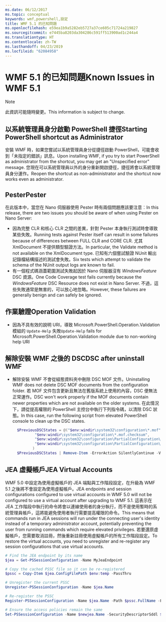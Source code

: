 ```yaml
---
ms.date: 06/12/2017
ms.topic: conceptual
keywords: wmf,powershell,設定
title: WMF 5.1 的已知問題
ms.openlocfilehash: e59ea1b9a5282eb5727a37ce605c71724a219827
ms.sourcegitcommit: e7445ba8203da304286c591ff513900ad1c244a4
ms.translationtype: HT
ms.contentlocale: zh-TW
ms.lasthandoff: 04/23/2019
ms.locfileid: "62084958"
---
```

# <a name="known-issues-in-wmf-51"></a><span data-ttu-id="b68f6-103">WMF 5.1 的已知問題</span><span class="sxs-lookup"><span data-stu-id="b68f6-103">Known Issues in WMF 5.1</span></span>

> [!Note]
> <span data-ttu-id="b68f6-104">此資訊可能隨時變更。</span><span class="sxs-lookup"><span data-stu-id="b68f6-104">This information is subject to change.</span></span>

## <a name="starting-powershell-shortcut-as-administrator"></a><span data-ttu-id="b68f6-105">以系統管理員身分啟動 PowerShell 捷徑</span><span class="sxs-lookup"><span data-stu-id="b68f6-105">Starting PowerShell shortcut as Administrator</span></span>

<span data-ttu-id="b68f6-106">安裝 WMF 時，如果您嘗試以系統管理員身分從捷徑啟動 PowerShell，可能會收到「未指定的錯誤」訊息。</span><span class="sxs-lookup"><span data-stu-id="b68f6-106">Upon installing WMF, if you try to start PowerShell as administrator from the shortcut, you may get an "Unspecified error" message.</span></span>
<span data-ttu-id="b68f6-107">您現在可以系統管理員以外的身分重新開啟捷徑，捷徑將會以系統管理員身分運作。</span><span class="sxs-lookup"><span data-stu-id="b68f6-107">Reopen the shortcut as non-administrator and the shortcut now works even as administrator.</span></span>

## <a name="pester"></a><span data-ttu-id="b68f6-108">Pester</span><span class="sxs-lookup"><span data-stu-id="b68f6-108">Pester</span></span>

<span data-ttu-id="b68f6-109">在此版本中，當您在 Nano 伺服器使用 Pester 時有兩個問題應該要注意︰</span><span class="sxs-lookup"><span data-stu-id="b68f6-109">In this release, there are two issues you should be aware of when using Pester on Nano Server:</span></span>

- <span data-ttu-id="b68f6-110">因為完整 CLR 和核心 CLR 之間的差異，針對 Pester 本身執行測試時會導致某些失敗。</span><span class="sxs-lookup"><span data-stu-id="b68f6-110">Running tests against Pester itself can result in some failures because of differences between FULL CLR and CORE CLR.</span></span> <span data-ttu-id="b68f6-111">尤其 XmlDocument 不提供類型驗證方法。</span><span class="sxs-lookup"><span data-stu-id="b68f6-111">In particular, the Validate method is not available on the XmlDocument type.</span></span> <span data-ttu-id="b68f6-112">已知有六個嘗試驗證 NUnit 輸出記錄檔結構描述的測試會失敗。</span><span class="sxs-lookup"><span data-stu-id="b68f6-112">Six tests which attempt to validate the schema of the NUnit output logs are known to fail.</span></span>
- <span data-ttu-id="b68f6-113">有一個程式碼涵蓋範圍測試失敗起因於 Nano 伺服器沒有 *WindowsFeature* DSC 資源。</span><span class="sxs-lookup"><span data-stu-id="b68f6-113">One Code Coverage test fails currently because the *WindowsFeature* DSC Resource does not exist in Nano Server.</span></span> <span data-ttu-id="b68f6-114">不過，這些失敗通常是無害的，可以放心地忽略。</span><span class="sxs-lookup"><span data-stu-id="b68f6-114">However, these failures are generally benign and can safely be ignored.</span></span>

## <a name="operation-validation"></a><span data-ttu-id="b68f6-115">作業驗證</span><span class="sxs-lookup"><span data-stu-id="b68f6-115">Operation Validation</span></span>

- <span data-ttu-id="b68f6-116">因為不具有效的說明 URI，導致 Microsoft.PowerShell.Operation.Validation 模組的 `Update-Help` 失敗</span><span class="sxs-lookup"><span data-stu-id="b68f6-116">`Update-Help` fails for Microsoft.PowerShell.Operation.Validation module due to non-working help URI</span></span>

## <a name="dsc-after-uninstall-wmf"></a><span data-ttu-id="b68f6-117">解除安裝 WMF 之後的 DSC</span><span class="sxs-lookup"><span data-stu-id="b68f6-117">DSC after uninstall WMF</span></span>

- <span data-ttu-id="b68f6-118">解除安裝 WMF 不會從組態資料夾中刪除 DSC MOF 文件。</span><span class="sxs-lookup"><span data-stu-id="b68f6-118">Uninstalling WMF does not delete DSC MOF documents from the configuration folder.</span></span> <span data-ttu-id="b68f6-119">若 MOF 文件包含更新且無法在舊版系統上使用的內容，DSC 便無法正常運作。</span><span class="sxs-lookup"><span data-stu-id="b68f6-119">DSC won't work properly if the MOF documents contain newer properties which are not available on the older systems.</span></span> <span data-ttu-id="b68f6-120">在此情況下，請從提高權限的 PowerShell 主控台中執行下列指令碼，以清除 DSC 狀態。</span><span class="sxs-lookup"><span data-stu-id="b68f6-120">In this case, run the following script from elevated PowerShell console to clean up the DSC states.</span></span>

  ```powershell
    $PreviousDSCStates = @("$env:windir\system32\configuration\*.mof",
            "$env:windir\system32\configuration\*.mof.checksum",
            "$env:windir\system32\configuration\PartialConfiguration\*.mof",
            "$env:windir\system32\configuration\PartialConfiguration\*.mof.checksum"
           )
    $PreviousDSCStates | Remove-Item -ErrorAction SilentlyContinue -Verbose
  ```

## <a name="jea-virtual-accounts"></a><span data-ttu-id="b68f6-121">JEA 虛擬帳戶</span><span class="sxs-lookup"><span data-stu-id="b68f6-121">JEA Virtual Accounts</span></span>

<span data-ttu-id="b68f6-122">WMF 5.0 中設定為使用虛擬帳戶的 JEA 端點與工作階段設定，在升級為 WMF 5.1 之後將不會設定為使用虛擬帳戶。</span><span class="sxs-lookup"><span data-stu-id="b68f6-122">JEA endpoints and session configurations configured to use virtual accounts in WMF 5.0 will not be configured to use a virtual account after upgrading to WMF 5.1.</span></span>
<span data-ttu-id="b68f6-123">這表示在 JEA 工作階段中執行的命令將會以連線使用者的身分執行，而不是使用暫時的系統管理員帳戶，這將能避免使用者執行需要提高權限的命令。</span><span class="sxs-lookup"><span data-stu-id="b68f6-123">This means that commands run in JEA sessions will run under the connecting user's identity instead of a temporary administrator account, potentially preventing the user from running commands which require elevated privileges.</span></span>
<span data-ttu-id="b68f6-124">若要還原虛擬帳戶，您需要取消註冊，然後重新註冊使用虛擬帳戶的所有工作階段設定。</span><span class="sxs-lookup"><span data-stu-id="b68f6-124">To restore the virtual accounts, you need to unregister and re-register any session configurations that use virtual accounts.</span></span>

```powershell
# Find the JEA endpoint by its name
$jea = Get-PSSessionConfiguration -Name MyJeaEndpoint

# Copy the cached PSSC file so it can be re-registered
$pssc = Copy-Item $jea.ConfigFilePath $env:temp -PassThru

# Unregister the current PSSC
Unregister-PSSessionConfiguration -Name $jea.Name

# Re-register the PSSC
Register-PSSessionConfiguration -Name $jea.Name -Path $pssc.FullName -Force

# Ensure the access policies remain the same
Set-PSSessionConfiguration -Name $newjea.Name -SecurityDescriptorSddl $jea.SecurityDescriptorSddl
```